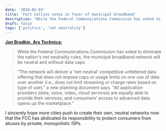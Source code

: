 ```yaml
---
date: '2018-01-03'
title: 'Fort Collins votes in favor of municipal broadband'
description: "While the Federal Communications Commission has voted to eliminate the nation's net neutrality rules, the municipal broadband network will be neutral and without data caps."
draft: false
tags: ['politics', 'net neutrality']
---
```


**[Jon Brodkin, Ars Technica:](https://arstechnica.com/?p=1239167)**

> While the Federal Communications Commission has voted to eliminate the nation's net neutrality rules, the municipal broadband network will be neutral and without data caps.<!-- excerpt -->

> "The network will deliver a 'net-neutral' competitive unfettered data offering that does not impose caps or usage limits on one use of data over another (i.e., does not limit streaming or charge rates based on type of use)," a new planning document says. "All application providers (data, voice, video, cloud services) are equally able to provide their services, and consumers' access to advanced data opens up the marketplace."

I sincerely hope more cities push to create their own, neutral networks now that the FCC has abdicated its responsibility to protect consumers from abuses by private, monopolistic ISPs.
